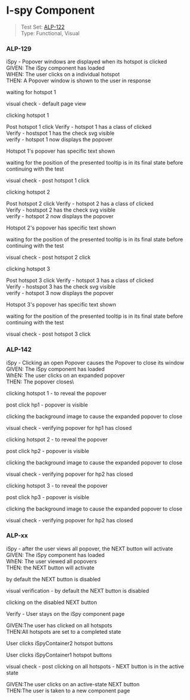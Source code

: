 # I-spy Component
> Test Set: [ALP-122](https://everfi.atlassian.net/browse/ALP-122)    
Type: Functional, Visual  

<!-- include: cypress/integration/blacksmith/iSpy.js -->

### ALP-129

iSpy - Popover windows are displayed when its hotspot is clicked\
GIVEN: The iSpy component has loaded\
WHEN: The user clicks on a individual hotspot\
THEN: A Popover window is shown to the user in response

waiting for hotspot 1

visual check -  default page view

clicking hotspot 1

Post hotspot 1 click
Verify - hotspot 1 has a class of clicked\
Verify - hostspot 1 has the check svg visible\
verify - hotspot 1 now displays the popover

Hotspot 1's popover has specific text shown

waiting for the position of the presented tooltip is in its final state before continuing with the test

visual check - post hotspot 1 click

clicking hotspot 2

Post hotspot 2 click
Verify - hotspot 2 has a class of clicked\
Verify - hostspot 2 has the check svg visible\
verify - hotspot 2 now displays the popover

Hotspot 2's popover has specific text shown

waiting for the position of the presented tooltip is in its final state before continuing with the test

visual check - post hotspot 2 click

clicking hotspot 3

Post hotspot 3 click
Verify - hotspot 3 has a class of clicked\
Verify - hostspot 3 has the check svg visible\
verify - hotspot 3 now displays the popover

Hotspot 3's popover has specific text shown

waiting for the position of the presented tooltip is in its final state before continuing with the test

visual check - post hotspot 3 click

### ALP-142

iSpy - Clicking an open Popover causes the Popover to close its window\
GIVEN: The iSpy component has loaded\
WhEN: The user clicks on an expanded popover\
THEN: The popover closes\

clicking hotspot 1 - to reveal the popover

post click hp1 - popover is visible

clicking the background image to cause the expanded popover to close

visual check - verifying popover for hp1 has closed

clicking hotspot 2 - to reveal the popover

post click hp2 - popover is visible

clicking the background image to cause the expanded popover to close

visual check - verifying popover for hp2 has closed

clicking hotspot 3 - to reveal the popover

post click hp3 - popover is visible

clicking the background image to cause the expanded popover to close

visual check - verifying popover for hp2 has closed

### ALP-xx

iSpy - after the user views all popover, the NEXT button will activate\
GIVEN: The iSpy component has loaded\
WhEN: The user viewed all popovers\
THEN: the NEXT button will activate

by default the NEXT button is disabled

visual verification - by default the NEXT button is disabled

clicking on the disabled NEXT button

Verify - User stays on the iSpy component page

GIVEN:The user has clicked on all hotspots\
THEN:All hotspots are set to a completed state

User clicks iSpyContainer2 hotspot buttons

User clicks iSpyContainer1 hotspot buttons

visual check - post clicking on all hotspots - NEXT button is in the active state

GIVEN:The user clicks on an active-state NEXT button\
THEN:The user is taken to a new component page

<!-- /include: cypress/integration/blacksmith/iSpy.js -->